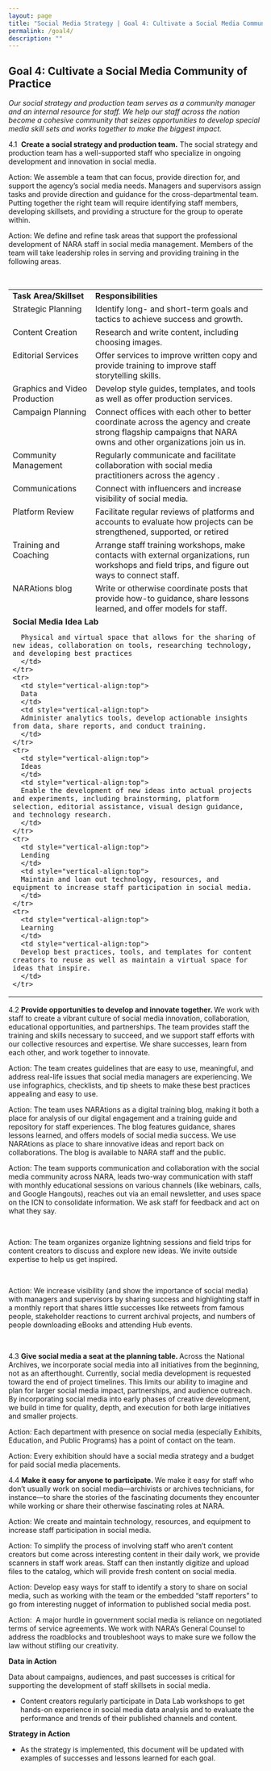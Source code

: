 ```yaml
---
layout: page
title: "Social Media Strategy | Goal 4: Cultivate a Social Media Community of Practice"
permalink: /goal4/
description: ""
---
```


## Goal 4: Cultivate a Social Media Community of Practice

<em>Our social strategy and production team serves as a community manager and an internal resource for staff. We help our staff across the nation become a cohesive community that seizes opportunities to develop special media skill sets and works together to make the biggest impact.</em>

<span id="g1">4.1</span> &nbsp;<strong>Create a social strategy and production team.</strong> The social strategy and production team has a well-supported staff who specialize in ongoing development and innovation in social media.

Action: We assemble a team that can focus, provide direction for, and support the agency’s social media needs. Managers and supervisors assign tasks and provide direction and guidance for the cross-departmental team. Putting together the right team will require identifying staff members, developing skillsets, and providing a structure for the group to operate within.

Action: We define and refine task areas that support the professional development of NARA staff in social media management. Members of the team will take leadership roles in serving and providing training in the following areas.

&nbsp;

<div>
<table>
  <tbody>
    <tr>
      <td style="vertical-align:top">
      <strong>Task Area/Skillset</strong>
      </td>
      <td style="vertical-align:top">
      <strong>Responsibilities</strong>
      </td>
    </tr>
    <tr>
      <td style="vertical-align:top">
      Strategic Planning
      </td>
      <td style="vertical-align:top">
      Identify long- and short-term goals and tactics to achieve success and growth.
      </td>
    </tr>
    <tr>
      <td style="vertical-align:top">
      Content Creation
      </td>
      <td style="vertical-align:top">
      Research and write content, including choosing images.
      </td>
    </tr>
    <tr>
      <td style="vertical-align:top">
      Editorial Services
      </td>
      <td style="vertical-align:top">
      Offer services to improve written copy and provide training to improve staff storytelling skills.
      </td>
    </tr>
    <tr>
      <td style="vertical-align:top">
      Graphics and Video Production
      </td>
      <td style="vertical-align:top">
      Develop style guides, templates, and tools as well as offer production services.
      </td>
    </tr>
    <tr>
      <td style="vertical-align:top">
      Campaign Planning
      </td>
      <td style="vertical-align:top">
      Connect offices with each other to better coordinate across the agency and create strong flagship campaigns that NARA owns and other organizations join us in.
      </td>
    </tr>
    <tr>
      <td style="vertical-align:top">
      Community Management
      </td>
      <td style="vertical-align:top">
      Regularly communicate and facilitate collaboration with social media practitioners across the agency .
      </td>
    </tr>
    <tr>
      <td style="vertical-align:top">
      Communications
      </td>
      <td style="vertical-align:top">
      Connect with influencers and increase visibility of social media.
      </td>
    </tr>
    <tr>
      <td style="vertical-align:top">
      Platform Review
      </td>
      <td style="vertical-align:top">
      Facilitate regular reviews of platforms and accounts to evaluate how projects can be strengthened, supported, or retired
      </td>
    </tr>
    <tr>
      <td style="vertical-align:top">
      Training and Coaching
      </td>
      <td style="vertical-align:top">
      Arrange staff training workshops, make contacts with external organizations, run workshops and field trips, and figure out ways to connect staff.
      </td>
    </tr>
    <tr>
      <td style="vertical-align:top">
      NARAtions blog
      </td>
      <td style="vertical-align:top">
      Write or otherwise coordinate posts that provide how-to guidance, share lessons learned, and offer models for staff.
      </td>
    </tr>
    <tr>
      <td colspan="2" style="vertical-align:top">
      <strong>Social Media Idea Lab</strong>

      Physical and virtual space that allows for the sharing of new ideas, collaboration on tools, researching technology, and developing best practices
      </td>
    </tr>
    <tr>
      <td style="vertical-align:top">
      Data
      </td>
      <td style="vertical-align:top">
      Administer analytics tools, develop actionable insights from data, share reports, and conduct training.
      </td>
    </tr>
    <tr>
      <td style="vertical-align:top">
      Ideas
      </td>
      <td style="vertical-align:top">
      Enable the development of new ideas into actual projects and experiments, including brainstorming, platform selection, editorial assistance, visual design guidance, and technology research.
      </td>
    </tr>
    <tr>
      <td style="vertical-align:top">
      Lending
      </td>
      <td style="vertical-align:top">
      Maintain and loan out technology, resources, and equipment to increase staff participation in social media.
      </td>
    </tr>
    <tr>
      <td style="vertical-align:top">
      Learning
      </td>
      <td style="vertical-align:top">
      Develop best practices, tools, and templates for content creators to reuse as well as maintain a virtual space for ideas that inspire.
      </td>
    </tr>
  </tbody>
</table>
</div>

4.2 <strong>Provide opportunities to develop and innovate together. </strong>We work with staff to create a vibrant culture of social media innovation, collaboration, educational opportunities, and partnerships.<strong> </strong>The team provides staff the training and skills necessary to succeed, and we support staff efforts with our collective resources and expertise. We share successes, learn from each other, and work together to innovate.

Action: The team creates guidelines that are easy to use, meaningful, and address real-life issues that social media managers are experiencing. We use infographics, checklists, and tip sheets to make these best practices appealing and easy to use.

Action: The team uses NARAtions as a digital training blog, making it both a place for analysis of our digital engagement and a training guide and repository for staff experiences. The blog features guidance, shares lessons learned, and offers models of social media success. We use NARAtions as place to share innovative ideas and report back on collaborations. The blog is available to NARA staff and the public.

Action: The team supports communication and collaboration with the social media community across NARA, leads two-way communication with staff with monthly educational sessions on various channels (like webinars, calls, and Google Hangouts), reaches out via an email newsletter, and uses space on the ICN to consolidate information. We ask staff for feedback and act on what they say.

&nbsp;

Action: The team organizes organize lightning sessions and field trips for content creators to discuss and explore new ideas. We invite outside expertise to help us get inspired.

&nbsp;

Action: We increase visibility (and show the importance of social media) with managers and supervisors by sharing success and highlighting staff in a monthly report that shares little successes like retweets from famous people, stakeholder reactions to current archival projects, and numbers of people downloading eBooks and attending Hub events.

&nbsp;

4.3 <strong>Give social media a seat at the planning table. </strong>Across the National Archives,<strong> </strong>we incorporate social media into all initiatives from the beginning, not as an afterthought. Currently, social media development is requested toward the end of project timelines. This limits our ability to imagine and plan for larger social media impact, partnerships, and audience outreach. By incorporating social media into early phases of creative development, we build in time for quality, depth, and execution for both large initiatives and smaller projects.

Action: Each department with presence on social media (especially Exhibits, Education, and Public Programs) has a point of contact on the team.

Action: Every exhibition should have a social media strategy and a budget for paid social media placements.

4.4 <strong>Make it easy for anyone to participate. </strong>We make it easy for staff who don’t usually work on social media<em>—</em>archivists or archives technicians, for instance<em>—</em>to share the stories of the fascinating documents they encounter while working or share their otherwise fascinating roles at NARA.

Action: We create and maintain technology, resources, and equipment to increase staff participation in social media.

Action: To simplify the process of involving staff who aren’t content creators but come across interesting content in their daily work, we provide scanners in staff work areas. Staff can then instantly digitize and upload files to the catalog, which will provide fresh content on social media.

Action: Develop easy ways for staff to identify a story to share on social media, such as working with the team or the embedded “staff reporters” to go from interesting nugget of information to published social media post.

Action: &nbsp;A major hurdle in government social media is reliance on negotiated terms of service agreements. We work with NARA’s General Counsel to address the roadblocks and troubleshoot ways to make sure we follow the law without stifling our creativity.

<strong>Data in Action</strong>

Data about campaigns, audiences, and past successes is critical for supporting the development of staff skillsets in social media.

<ul>
  <li>
  Content creators regularly participate in Data Lab workshops to get hands-on experience in social media data analysis and to evaluate the performance and trends of their published channels and content.
  </li>
</ul>

<strong>Strategy in Action</strong>

<ul>
  <li>
  As the strategy is implemented, this document will be updated with examples of successes and lessons learned for each goal.
  </li>
</ul>
